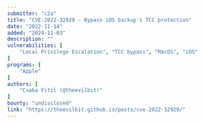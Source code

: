 ```yaml
---
submitter: "c2a"
title: "CVE-2022-32929 - Bypass iOS backup's TCC protection"
date: "2022-11-14"
added: "2024-11-03"
description: ""
vulnerabilities: [
    "Local Privilege Escalation", "TCC bypass", "MacOS", "iOS"
]
programs: [
    "Apple"
]
authors: [
    "Csaba Fitzl (@theevilbit)"
]
bounty: "undisclosed"
link: "https://theevilbit.github.io/posts/cve-2022-32929/"
---
```




